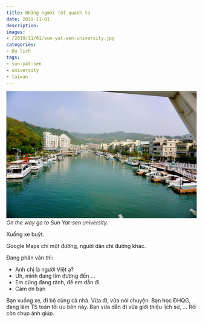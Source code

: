 ```yaml
---
title: Những người tốt quanh ta
date: 2019-11-01
description:
images:
- /2019/11/01/sun-yat-sen-university.jpg
categories:
- Du lịch
tags:
- sun-yat-sen
- university
- taiwan
---
```

![Sun Yat-sen University](/2019/11/01/sun-yat-sen-university.jpg)
*On the way go to Sun Yat-sen university.*

Xuống xe buýt.

Google Maps chỉ một đường, người dân chỉ đường khác.

Đang phân vân thì:

- Anh chị là người Việt ạ?
- Uh, mình đang tìm đường đến ...
- Em cũng đang rảnh, để em dẫn đi
- Cảm ơn bạn
  
Bạn xuống xe, đi bộ cùng cả nhà. Vừa đi, vừa nói chuyện. Bạn học ĐHQG, đang làm TS toán tối ưu bên này. Bạn vừa dẫn đi vừa giới thiệu lịch sử, ... Rồi còn chụp ảnh giúp.